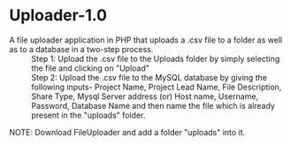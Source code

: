 # Uploader-1.0

<dl><dt>A file uploader application in PHP that uploads a .csv file to a folder as well as to a database in a two-step process.</dt>
<dd>Step 1: Upload the .csv file to the Uploads folder by simply selecting the file and clicking on "Upload"</dd>
<dd>Step 2: Upload the .csv file to the MySQL database by giving the following inputs- Project Name, Project Lead Name, File Description, Share Type, Mysql Server address (or)
Host name, Username, Password, Database Name and then name the file which is already present in the "uploads" folder.</dd>
</dl>
NOTE: Download FileUploader and add a folder "uploads" into it.
